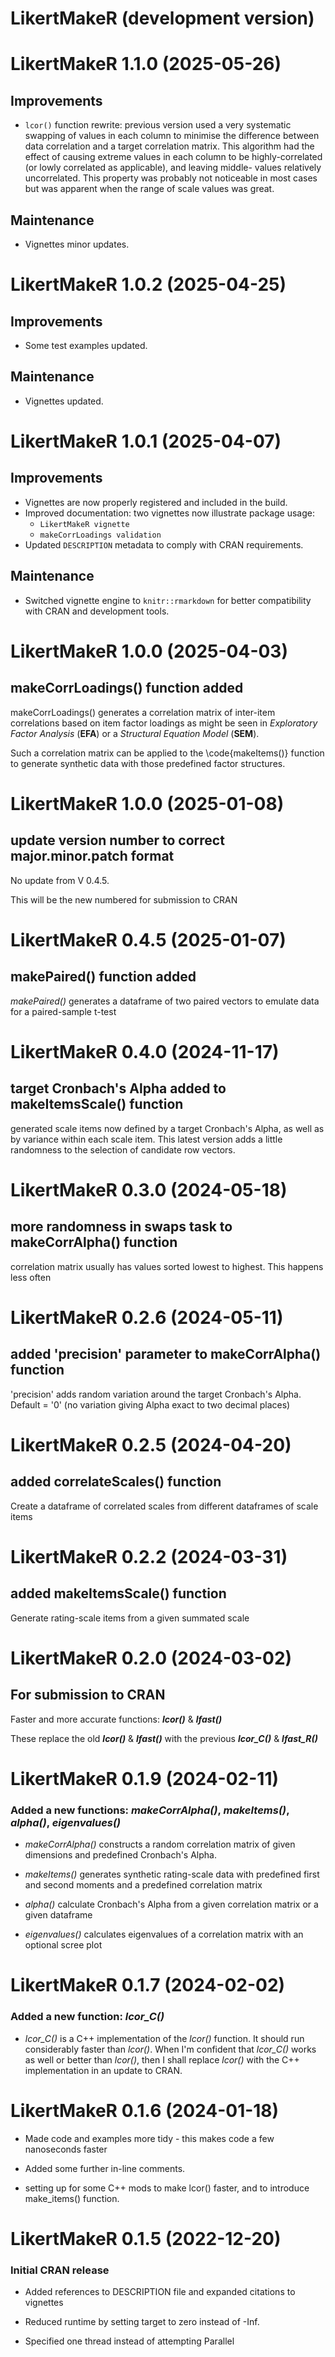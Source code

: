 # LikertMakeR (development version)

# LikertMakeR 1.1.0 (2025-05-26)

## Improvements

- `lcor()` function rewrite: 
    previous version used a very systematic swapping of values in each column to minimise the difference between data correlation and a target correlation matrix. This algorithm had the effect of causing extreme values in each column to be highly-correlated (or lowly correlated as applicable), and leaving middle- values relatively uncorrelated. This property was probably not noticeable in most cases but was apparent when the range of scale values was great.

## Maintenance

- Vignettes minor updates.


# LikertMakeR 1.0.2 (2025-04-25)

## Improvements

- Some test examples updated.

## Maintenance

- Vignettes updated.

# LikertMakeR 1.0.1 (2025-04-07)

## Improvements

- Vignettes are now properly registered and included in the build.
- Improved documentation: two vignettes now illustrate package usage:
  - `LikertMakeR vignette`
  - `makeCorrLoadings validation`
- Updated `DESCRIPTION` metadata to comply with CRAN requirements.

## Maintenance

- Switched vignette engine to `knitr::rmarkdown` for better compatibility with CRAN and development tools.

# LikertMakeR 1.0.0 (2025-04-03)

## makeCorrLoadings() function added

makeCorrLoadings() generates a correlation matrix of
inter-item correlations based on item factor loadings as might be seen in
_Exploratory Factor Analysis_ (**EFA**) or a _Structural Equation Model_
(**SEM**).

Such a correlation matrix can be applied to the \code{makeItems()}
function to generate synthetic data with those predefined factor structures.


# LikertMakeR 1.0.0 (2025-01-08)

## update version number to correct major.minor.patch format

No update from V 0.4.5.

This will be the new numbered for submission to CRAN


# LikertMakeR 0.4.5 (2025-01-07)

## makePaired() function added

_makePaired()_ generates a dataframe of two paired vectors to emulate data 
for a paired-sample t-test


# LikertMakeR 0.4.0 (2024-11-17)

## target Cronbach's Alpha added to makeItemsScale() function 

generated scale items now defined by a target Cronbach's Alpha, 
as well as by variance within each scale item.
This latest version adds a little randomness to the selection of 
candidate row vectors.



# LikertMakeR 0.3.0 (2024-05-18)

## more randomness in swaps task to makeCorrAlpha() function

correlation matrix usually has values sorted lowest to highest. This happens less often 



# LikertMakeR 0.2.6 (2024-05-11)

## added 'precision' parameter to makeCorrAlpha() function

'precision' adds random variation around the target Cronbach's Alpha. Default = '0' (no variation giving Alpha exact to two decimal places)




# LikertMakeR 0.2.5 (2024-04-20)

## added correlateScales() function

Create a dataframe of correlated scales  from different dataframes of scale items



# LikertMakeR 0.2.2 (2024-03-31)

## added makeItemsScale() function

Generate rating-scale items from a given summated scale




# LikertMakeR 0.2.0 (2024-03-02)

## For submission to CRAN

Faster and more accurate functions: **_lcor()_** & **_lfast()_**

These replace the old **_lcor()_** & **_lfast()_** with the previous **_lcor_C()_** & **_lfast_R()_**


# LikertMakeR 0.1.9 (2024-02-11)

### Added a new functions: **_makeCorrAlpha()_**, **_makeItems()_**, _alpha()_, _eigenvalues()_

 * _makeCorrAlpha()_ constructs a random correlation matrix of given 
  dimensions and predefined Cronbach's Alpha. 

 * _makeItems()_ generates synthetic rating-scale data with predefined 
  first and second moments and a predefined correlation matrix

 * _alpha()_ calculate Cronbach's Alpha from a given correlation matrix
  or a given dataframe
  
 * _eigenvalues()_ calculates eigenvalues of a correlation matrix with 
  an optional scree plot  


# LikertMakeR 0.1.7 (2024-02-02)

### Added a new function: **_lcor_C()_**

* _lcor_C()_ is a C++ implementation of the _lcor()_ function. 
It should run considerably faster than _lcor()_.
When I'm confident that _lcor_C()_ works as well or better 
than _lcor()_, then I shall replace _lcor()_ with the C++ 
implementation in an update to CRAN. 



# LikertMakeR 0.1.6 (2024-01-18)

* Made code and examples more tidy - this makes code a few nanoseconds faster

* Added some further in-line comments. 

* setting up for some C++ mods to make lcor() faster, and to introduce make_items() function.




# LikertMakeR 0.1.5 (2022-12-20)

### Initial CRAN release

* Added references to DESCRIPTION file and expanded citations to vignettes

* Reduced runtime by setting target to zero instead of -Inf. 

* Specified one thread instead of attempting Parallel




